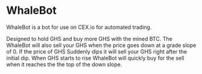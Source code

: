 WhaleBot
========

WhaleBot is a bot for use on CEX.io for automated trading.

Designed to hold GHS and buy more GHS with the mined BTC. The WhaleBot will also sell your GHS when the price goes down at a grade slope of 0. If the price of GHS Suddenly dips it will sell your GHS right after the initial dip. When GHS starts to rise WhaleBot will quickly buy for the sell when it reaches the the top of the down slope.

